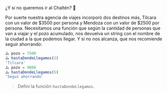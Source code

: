 ¿Y si no queremos ir al Chaltén? :thinking:

Por suerte nuestra agencia de viajes incorporó dos destinos más, Tilcara con un valor de $3500 por persona y Mendoza con un valor de $2500 por persona.
Necesitamos una función que según la cantidad de personas que van a viajar y el pozo acumulado, nos devuelva un string con el nombre de la ciudad a la que podemos llegar. Y si no nos alcanza, que nos recomiende seguir ahorrando:

```javascript
ム pozo = 7500
ム hastaDondeLlegamos(2)
'Tilcara'
ム pozo = 9000
ム hastaDondeLlegamos(5)
'Seguí ahorrando'
```

> Definí la función `hastaDondeLlegamos`.